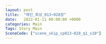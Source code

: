 ```yaml
---
layout: post
title:  "메인_회상_013~028장"
date:   2022-01-11 00:00:00 +0000
categories: Main
Tags: Story Main
SceneCode: ["scene_skip_cp013-028_q1_s10"]
---
```

